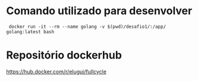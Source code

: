 # Comando utilizado para desenvolver
```
 docker run -it --rm --name golang -v $(pwd)/desafio1/:/app/ golang:latest bash
``` 

# Repositório dockerhub

https://hub.docker.com/r/elugui/fullcycle